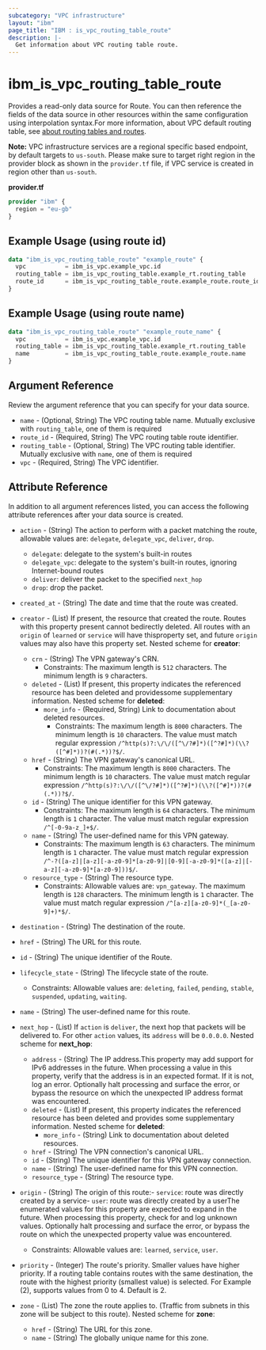 ```yaml
---
subcategory: "VPC infrastructure"
layout: "ibm"
page_title: "IBM : is_vpc_routing_table_route"
description: |-
  Get information about VPC routing table route.
---
```


# ibm_is_vpc_routing_table_route

Provides a read-only data source for Route. You can then reference the fields of the data source in other resources within the same configuration using interpolation syntax.For more information, about VPC default routing table, see [about routing tables and routes](https://cloud.ibm.com/docs/vpc?topic=vpc-about-custom-routes).

**Note:** 
VPC infrastructure services are a regional specific based endpoint, by default targets to `us-south`. Please make sure to target right region in the provider block as shown in the `provider.tf` file, if VPC service is created in region other than `us-south`.

**provider.tf**

```terraform
provider "ibm" {
  region = "eu-gb"
}
```

## Example Usage (using route id)

```terraform
data "ibm_is_vpc_routing_table_route" "example_route" {
  vpc 			= ibm_is_vpc.example_vpc.id
  routing_table = ibm_is_vpc_routing_table.example_rt.routing_table
  route_id 		= ibm_is_vpc_routing_table_route.example_route.route_id
}
```

## Example Usage (using route name)
```terraform		
data "ibm_is_vpc_routing_table_route" "example_route_name" {
  vpc 			= ibm_is_vpc.example_vpc.id
  routing_table = ibm_is_vpc_routing_table.example_rt.routing_table
  name 			= ibm_is_vpc_routing_table_route.example_route.name
}
```

## Argument Reference

Review the argument reference that you can specify for your data source.

- `name` - (Optional, String) The VPC routing table name. Mutually exclusive with `routing_table`, one of them is required
- `route_id` - (Required, String) The VPC routing table route identifier.
- `routing_table` - (Optional, String) The VPC routing table identifier. Mutually exclusive with `name`, one of them is required
- `vpc` - (Required, String) The VPC identifier.

## Attribute Reference

In addition to all argument references listed, you can access the following attribute references after your data source is created.

- `action` - (String) The action to perform with a packet matching the route, allowable values are: `delegate`, `delegate_vpc`, `deliver`, `drop`.
	- `delegate`: delegate to the system's built-in routes
	- `delegate_vpc`: delegate to the system's built-in routes, ignoring Internet-bound  routes
	- `deliver`: deliver the packet to the specified `next_hop`
	- `drop`: drop the packet.
- `created_at` - (String) The date and time that the route was created.
- `creator` - (List) If present, the resource that created the route. Routes with this property present cannot bedirectly deleted. All routes with an `origin` of `learned` or `service` will have thisproperty set, and future `origin` values may also have this property set.
Nested scheme for **creator**:
    - `crn` - (String) The VPN gateway's CRN.
      - Constraints: The maximum length is `512` characters. The minimum length is `9` characters.
    - `deleted` - (List) If present, this property indicates the referenced resource has been deleted and providessome supplementary information.
    Nested scheme for **deleted**:
        - `more_info` - (Required, String) Link to documentation about deleted resources.
          - Constraints: The maximum length is `8000` characters. The minimum length is `10` characters. The value must match regular expression `/^http(s)?:\/\/([^\/?#]*)([^?#]*)(\\?([^#]*))?(#(.*))?$/`.
    - `href` - (String) The VPN gateway's canonical URL.
      - Constraints: The maximum length is `8000` characters. The minimum length is `10` characters. The value must match regular expression `/^http(s)?:\/\/([^\/?#]*)([^?#]*)(\\?([^#]*))?(#(.*))?$/`.
    - `id` - (String) The unique identifier for this VPN gateway.
      - Constraints: The maximum length is `64` characters. The minimum length is `1` character. The value must match regular expression `/^[-0-9a-z_]+$/`.
    - `name` - (String) The user-defined name for this VPN gateway.
      - Constraints: The maximum length is `63` characters. The minimum length is `1` character. The value must match regular expression `/^-?([a-z]|[a-z][-a-z0-9]*[a-z0-9]|[0-9][-a-z0-9]*([a-z]|[-a-z][-a-z0-9]*[a-z0-9]))$/`.
    - `resource_type` - (String) The resource type.
      - Constraints: Allowable values are: `vpn_gateway`. The maximum length is `128` characters. The minimum length is `1` character. The value must match regular expression `/^[a-z][a-z0-9]*(_[a-z0-9]+)*$/`.
- `destination` - (String) The destination of the route.
- `href` - (String) The URL for this route.
- `id` - (String) The unique identifier of the Route.
- `lifecycle_state` - (String) The lifecycle state of the route.
  - Constraints: Allowable values are: `deleting`, `failed`, `pending`, `stable`, `suspended`, `updating`, `waiting`.
- `name` - (String) The user-defined name for this route.
- `next_hop` - (List) If `action` is `deliver`, the next hop that packets will be delivered to.  For other `action` values, its `address` will be `0.0.0.0`.
	Nested scheme for **next_hop**:
	- `address` - (String) The IP address.This property may add support for IPv6 addresses in the future. When processing a value in this property, verify that the address is in an expected format. If it is not, log an error. Optionally halt processing and surface the error, or bypass the resource on which the unexpected IP address format was encountered.
	- `deleted` - (List) If present, this property indicates the referenced resource has been deleted and provides some supplementary information.
		Nested scheme for **deleted**:
		- `more_info` - (String) Link to documentation about deleted resources.
	- `href` - (String) The VPN connection's canonical URL.
	- `id` - (String) The unique identifier for this VPN gateway connection.
	- `name` - (String) The user-defined name for this VPN connection.
	- `resource_type` - (String) The resource type.

- `origin` - (String) The origin of this route:- `service`: route was directly created by a service- `user`: route was directly created by a userThe enumerated values for this property are expected to expand in the future. When processing this property, check for and log unknown values. Optionally halt processing and surface the error, or bypass the route on which the unexpected property value was encountered.
  - Constraints: Allowable values are: `learned`, `service`, `user`.
- `priority` - (Integer) The route's priority. Smaller values have higher priority. If a routing table contains routes with the same destination, the route with the highest priority (smallest value) is selected. For Example (2), supports values from 0 to 4. Default is 2.
- `zone` - (List) The zone the route applies to. (Traffic from subnets in this zone will be subject to this route).
	Nested scheme for **zone**:
	- `href` - (String) The URL for this zone.
	- `name` - (String) The globally unique name for this zone.
